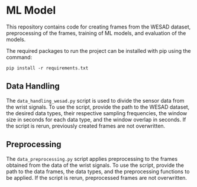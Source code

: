 # ML Model
This repository contains code for creating frames from the WESAD dataset, preprocessing of the frames, training of ML models, and evaluation of the models.

The required packages to run the project can be installed with pip using the command:
```
pip install -r requirements.txt
```

## Data Handling
The `data_handling_wesad.py` script is used to divide the sensor data from the wrist signals. To use the script, provide the path to the WESAD dataset, the desired data types, their respective sampling frequencies, the window size in seconds for each data type, and the window overlap in seconds. If the script is rerun, previously created frames are not overwritten.

## Preprocessing
The `data_preprocessing.py` script applies preprocessing to the frames obtained from the data of the wrist signals. To use the script, provide the path to the data frames, the data types, and the preprocessing functions to be applied. If the script is rerun, preprocessed frames are not overwritten.
